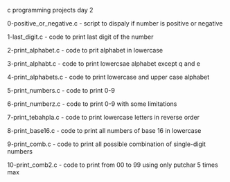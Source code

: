 c programming projects day 2

0-positive_or_negative.c - script to dispaly if number is positive or negative

1-last_digit.c - code to print last digit of the number

2-print_alphabet.c - code to prit alphabet in lowercase

3-print_alphabt.c - code to print lowercsae alphabet except q and e

4-print_alphabets.c - code to print lowercase and upper case alphabet

5-print_numbers.c - code to print 0-9

6-print_numberz.c - code to print 0-9 with some limitations

7-print_tebahpla.c - code to print lowercase letters in reverse order

8-print_base16.c - code to print all numbers of base 16 in lowercase

9-print_comb.c - code to print all possible combination of single-digit numbers

10-print_comb2.c - code to print from 00 to 99 using only putchar 5 times max
